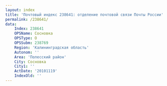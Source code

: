 ```yaml
---
layout: index
title: 'Почтовый индекс 238641: отделение почтовой связи Почты России'
permalink: /238641/
data:
    Index: 238641
    OPSName: Сосновка
    OPSType: О
    OPSSubm: 238769
    Region: 'Калининградская область'
    Autonom: ''
    Area: 'Полесский район'
    City: Сосновка
    City1: ''
    ActDate: '20101119'
    IndexOld: ''
---
```

